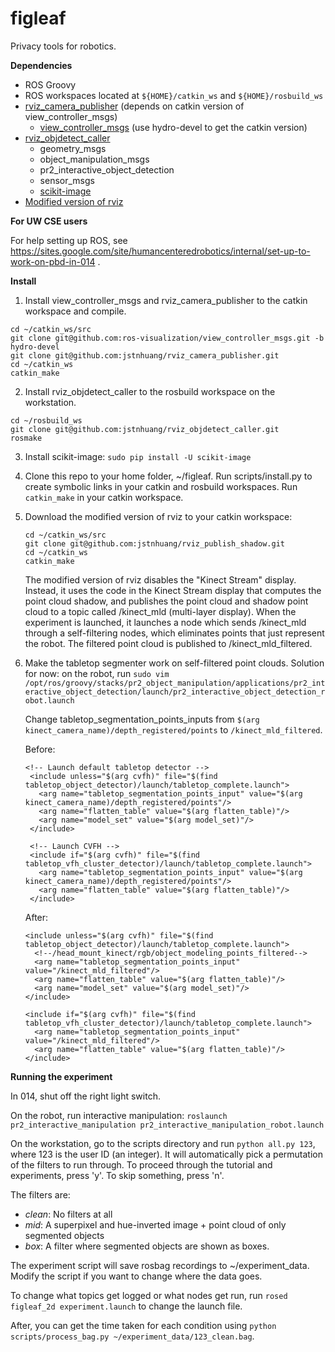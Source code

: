figleaf
=======

Privacy tools for robotics.

**Dependencies**

* ROS Groovy
* ROS workspaces located at `${HOME}/catkin_ws` and `${HOME}/rosbuild_ws`
* [rviz_camera_publisher](https://github.com/jstnhuang/rviz_camera_publisher) (depends on catkin version of view_controller_msgs)
  * [view_controller_msgs](https://github.com/ros-visualization/view_controller_msgs) (use hydro-devel to get the catkin version)
* [rviz_objdetect_caller](https://github.com/jstnhuang/rviz_objdetect_caller)
  * geometry_msgs
  * object_manipulation_msgs
  * pr2_interactive_object_detection
  * sensor_msgs
  * [scikit-image](http://scikit-image.org/download.html)
* [Modified version of rviz](https://github.com/jstnhuang/rviz_publish_shadow)

**For UW CSE users**

For help setting up ROS, see https://sites.google.com/site/humancenteredrobotics/internal/set-up-to-work-on-pbd-in-014 .

**Install**

1. Install view_controller_msgs and rviz_camera_publisher to the catkin workspace and compile.
  ```
  cd ~/catkin_ws/src
  git clone git@github.com:ros-visualization/view_controller_msgs.git -b hydro-devel
  git clone git@github.com:jstnhuang/rviz_camera_publisher.git
  cd ~/catkin_ws
  catkin_make
  ```
  
2. Install rviz_objdetect_caller to the rosbuild workspace on the workstation.
  ```
  cd ~/rosbuild_ws  
  git clone git@github.com:jstnhuang/rviz_objdetect_caller.git
  rosmake
  ```

3. Install scikit-image:
   ```sudo pip install -U scikit-image```

4. Clone this repo to your home folder, ~/figleaf. Run scripts/install.py to create symbolic links in your catkin and rosbuild workspaces. Run `catkin_make` in your catkin workspace.

5. Download the modified version of rviz to your catkin workspace:
   ```
   cd ~/catkin_ws/src
   git clone git@github.com:jstnhuang/rviz_publish_shadow.git
   cd ~/catkin_ws
   catkin_make
   ```
   The modified version of rviz disables the "Kinect Stream" display. Instead, it uses the code in the Kinect Stream display that computes the point cloud shadow, and publishes the point cloud and shadow point cloud to a topic called /kinect_mld (multi-layer display).
   When the experiment is launched, it launches a node which sends /kinect_mld through a self-filtering nodes, which eliminates points that just represent the robot. The filtered point cloud is published to /kinect_mld_filtered.

5. Make the tabletop segmenter work on self-filtered point clouds. Solution for now: on the robot, run
   ```sudo vim /opt/ros/groovy/stacks/pr2_object_manipulation/applications/pr2_interactive_object_detection/launch/pr2_interactive_object_detection_robot.launch```
   
   Change tabletop_segmentation_points_inputs from `$(arg kinect_camera_name)/depth_registered/points` to `/kinect_mld_filtered`.

   Before:
   ```
   <!-- Launch default tabletop detector -->
    <include unless="$(arg cvfh)" file="$(find tabletop_object_detector)/launch/tabletop_complete.launch">
      <arg name="tabletop_segmentation_points_input" value="$(arg kinect_camera_name)/depth_registered/points"/>
      <arg name="flatten_table" value="$(arg flatten_table)"/>  
      <arg name="model_set" value="$(arg model_set)"/> 
    </include>

    <!-- Launch CVFH -->
    <include if="$(arg cvfh)" file="$(find tabletop_vfh_cluster_detector)/launch/tabletop_complete.launch">
      <arg name="tabletop_segmentation_points_input" value="$(arg kinect_camera_name)/depth_registered/points"/>
      <arg name="flatten_table" value="$(arg flatten_table)"/>  
    </include>
    ```
    After:
    ```
    <include unless="$(arg cvfh)" file="$(find tabletop_object_detector)/launch/tabletop_complete.launch">
      <!--/head_mount_kinect/rgb/object_modeling_points_filtered-->
      <arg name="tabletop_segmentation_points_input" value="/kinect_mld_filtered"/>
      <arg name="flatten_table" value="$(arg flatten_table)"/>
      <arg name="model_set" value="$(arg model_set)"/>
    </include>
    
    <include if="$(arg cvfh)" file="$(find tabletop_vfh_cluster_detector)/launch/tabletop_complete.launch">
      <arg name="tabletop_segmentation_points_input" value="/kinect_mld_filtered"/>
      <arg name="flatten_table" value="$(arg flatten_table)"/>
    </include>
    ```

**Running the experiment**

In 014, shut off the right light switch.

On the robot, run interactive manipulation: `roslaunch pr2_interactive_manipulation pr2_interactive_manipulation_robot.launch`

On the workstation, go to the scripts directory and run `python all.py 123`, where 123 is the user ID (an integer). It will automatically pick a permutation of the filters to run through. To proceed through the tutorial and experiments, press 'y'. To skip something, press 'n'.

The filters are:
* *clean*: No filters at all
* *mid*: A superpixel and hue-inverted image + point cloud of only segmented objects
* *box*: A filter where segmented objects are shown as boxes.

The experiment script will save rosbag recordings to ~/experiment_data. Modify the script if you want to change where the data goes.

To change what topics get logged or what nodes get run, run `rosed figleaf_2d experiment.launch` to change the launch file.

After, you can get the time taken for each condition using `python scripts/process_bag.py ~/experiment_data/123_clean.bag`.
